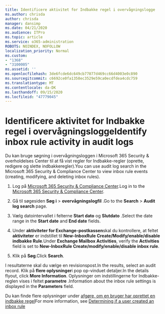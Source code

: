 ```yaml
---
title: Identificere aktivitet for Indbakke regel i overvågningslogge
ms.author: chrisda
author: chrisda
manager: dansimp
ms.date: 04/21/2020
ms.audience: ITPro
ms.topic: article
ms.service: o365-administration
ROBOTS: NOINDEX, NOFOLLOW
localization_priority: Normal
ms.custom:
- "1368"
- "3100005"
ms.assetid: ''
ms.openlocfilehash: 3de6fcde6dc649cb77077d469cc66d4003e0c890
ms.sourcegitcommit: c6692ce0fa1358ec3529e59ca0ecdfdea4cdc759
ms.translationtype: MT
ms.contentlocale: da-DK
ms.lasthandoff: 09/15/2020
ms.locfileid: "47779045"
---
```

# <a name="identify-inbox-rule-activity-in-audit-logs"></a><span data-ttu-id="9eb67-102">Identificere aktivitet for Indbakke regel i overvågningslogge</span><span class="sxs-lookup"><span data-stu-id="9eb67-102">Identify inbox rule activity in audit logs</span></span>

<span data-ttu-id="9eb67-103">Du kan bruge søgning i overvågningsloggen i Microsoft 365 Security & overholdelses Center til at få vist regler for Indbakke-regler (oprette, redigere og slette indbakkeregler).</span><span class="sxs-lookup"><span data-stu-id="9eb67-103">You can use audit log search in the Microsoft 365 Security & Compliance Center to view inbox rule events (creating, modifying, and deleting inbox rules).</span></span>

1. <span data-ttu-id="9eb67-104">Log på [Microsoft 365 Security & Compliance Center](https://protection.office.com/).</span><span class="sxs-lookup"><span data-stu-id="9eb67-104">Log in to the [Microsoft 365 Security & Compliance Center](https://protection.office.com/).</span></span>

2. <span data-ttu-id="9eb67-105">Gå til søgesiden **Søg i**  >  **overvågningslogfil** .</span><span class="sxs-lookup"><span data-stu-id="9eb67-105">Go to the **Search** > **Audit log search** page.</span></span>

3. <span data-ttu-id="9eb67-106">Vælg datointervallet i felterne **Start dato** og **Slutdato** .</span><span class="sxs-lookup"><span data-stu-id="9eb67-106">Select the date range in the **Start date** and **End date** fields.</span></span>

4. <span data-ttu-id="9eb67-107">Under **aktiviteter for Exchange-postkassen**skal du kontrollere, at feltet **aktiviteter** er indstillet til **New-InboxRule Create/Modify/enable/disable indbakke Rule**.</span><span class="sxs-lookup"><span data-stu-id="9eb67-107">Under **Exchange Mailbox Activities**, verify the **Activities** field is set to **New-InboxRule Create/modify/enable/disable inbox rule**.</span></span>

5. <span data-ttu-id="9eb67-108">Klik på **Søg**.</span><span class="sxs-lookup"><span data-stu-id="9eb67-108">Click **Search**.</span></span>

<span data-ttu-id="9eb67-109">I resultaterne skal du vælge en revisionspost.</span><span class="sxs-lookup"><span data-stu-id="9eb67-109">In the results, select an audit record.</span></span> <span data-ttu-id="9eb67-110">Klik på **flere oplysninger**i pop op-vinduet detaljer.</span><span class="sxs-lookup"><span data-stu-id="9eb67-110">In the details flyout, click **More Information**.</span></span> <span data-ttu-id="9eb67-111">Oplysninger om indstillingerne for Indbakke-reglen vises i feltet **parametre** .</span><span class="sxs-lookup"><span data-stu-id="9eb67-111">Information about the inbox rule settings is displayed in the **Parameters** field.</span></span>

<span data-ttu-id="9eb67-112">Du kan finde flere oplysninger under [afgøre, om en bruger har oprettet en indbakke regel](https://docs.microsoft.com//office365/securitycompliance/auditing-troubleshooting-scenarios#determining-if-a-user-created-an-inbox-rule)</span><span class="sxs-lookup"><span data-stu-id="9eb67-112">For more information, see [Determining if a user created an inbox rule](https://docs.microsoft.com//office365/securitycompliance/auditing-troubleshooting-scenarios#determining-if-a-user-created-an-inbox-rule)</span></span>

